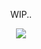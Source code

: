 <p align="center">WIP..</p><p align="center"><img src="https://media.discordapp.net/attachments/1201603663811059823/1204732612321738752/af5d147659647f9864d63f7524243e56c77c7888b1043fc3b2e3d88193f4d774_1.webp?ex=65d5cdad&is=65c358ad&hm=56a7d5e8d38fea7ed3031eb37c4e19abb1cd2d4e6a90138c329eb56c6c0890ad&" /></p>

